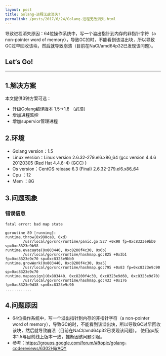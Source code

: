 ```yaml
---
layout: post
title: Golang-进程无故消失?
permalink: /posts/2017/6/24/Golang-进程无故消失.html
---
```


导致进程消失原因：64位操作系统中，写一个溢出指针到内存的非指针字符（a non-pointer word of memory），导致GC的时，不能看到该溢出块，所以导致GC过早回收该块，然后就导致崩溃（目前在NaCl/amd64p32已发现该问题）。

## Let‘s Go!
-----

## 1.解决方案

本文提供3钟方案可选：

* 升级Golang编译版本 1.5->1.8 （必须）
* 增加进程监控
* 增加supervior管理进程

## 2.环境

* Golang version：1.5
* Linux version：Linux version 2.6.32-279.el6.x86_64 (gcc version 4.4.6 20120305 (Red Hat 4.4.6-4) (GCC) ) 
* Os version：CentOS release 6.3 (Final) 2.6.32-279.el6.x86_64
* Cpu ：12
* Mem ：8G

## 3.问题现象

### 错误信息
```
fatal error: bad map state

goroutine 89 [running]:
runtime.throw(0x990ca0, 0xd)
        /usr/local/go/src/runtime/panic.go:527 +0x90 fp=0xc8323e9bb0 sp=0xc8323e9b98
runtime.evacuate(0x803440, 0xc8200f4c30, 0x6b)
        /usr/local/go/src/runtime/hashmap.go:825 +0x3b1 fp=0xc8323e9c70 sp=0xc8323e9bb0
runtime.growWork(0x803440, 0xc8200f4c30, 0xa5)
        /usr/local/go/src/runtime/hashmap.go:795 +0x83 fp=0xc8323e9c90 sp=0xc8323e9c70
runtime.mapassign1(0x803440, 0xc8200f4c30, 0xc8323e9d60, 0xc8323e9d70)
        /usr/local/go/src/runtime/hashmap.go:433 +0x176 fp=0xc8323e9d38 sp=0xc8323e9c90
............
```

## 4.问题原因

* 64位操作系统中，写一个溢出指针到内存的非指针字符（a non-pointer word of memory），导致GC的时，不能看到该溢出块，所以导致GC过早回收该块，然后就导致崩溃（目前在NaCl/amd64p32已发现该问题）。
使用go版本1.5与目前线上版本一致，推断因该问题引起。
* 参考：https://groups.google.com/forum/#!topic/golang-codereviews/6302HijrAQY
